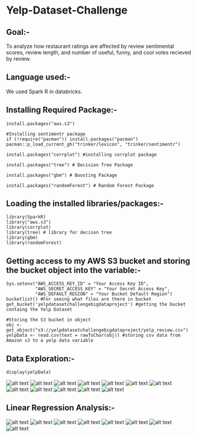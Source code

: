 # Yelp-Dataset-Challenge

## Goal:-
To analyze how restaurant ratings are affected by review sentimental scores, review length, and number of useful, funny, and cool votes recieved by review.

## Language used:-
We used Spark R in databricks.

## Installing Required Package:-

```
install.packages("aws.s3")

#Installing sentimentr package
if (!require("pacman")) install.packages("pacman")
pacman::p_load_current_gh("trinker/lexicon", "trinker/sentimentr")

install.packages("corrplot") #installing corrplot package

install.packages("tree") # Decision Tree Package

install.packages("gbm") # Boosting Package

install.packages("randomForest") # Random Forest Package

```

## Loading the installed libraries/packages:-

```
library(SparkR)
library("aws.s3")
library(corrplot)
library(tree) # library for decison tree
library(gbm)
library(randomForest)
```

## Getting access to my AWS S3 bucket and storing the bucket object into the variable:-
```
Sys.setenv("AWS_ACCESS_KEY_ID" = "Your Access Key ID",
           "AWS_SECRET_ACCESS_KEY" = "Your Secret Access Key",
           "AWS_DEFAULT_REGION" = "Your Bucket Default Region")
bucketlist() #For seeing what files are there in bucket
get_bucket('yelpdatasetchallengebigdataproject') #getting the bucket containg the Yelp Dataset

#Storing the S3 bucket in object
obj <- get_object("s3://yelpdatasetchallengebigdataproject/yelp_review.csv")
yelpData <- read.csv(text = rawToChar(obj)) #storing csv data from Amazon s3 to a yelp data variable
```

## Data Exploration:-
```
display(yelpData)
```
![alt text](https://github.com/AkshayRameshAppDEV/Yelp-Dataset-Challenge/blob/master/Big%20Data%20Pics/1.PNG)
![alt text](https://github.com/AkshayRameshAppDEV/Yelp-Dataset-Challenge/blob/master/Big%20Data%20Pics/2.PNG)
![alt text](https://github.com/AkshayRameshAppDEV/Yelp-Dataset-Challenge/blob/master/Big%20Data%20Pics/3.PNG)
![alt text](https://github.com/AkshayRameshAppDEV/Yelp-Dataset-Challenge/blob/master/Big%20Data%20Pics/4.PNG)
![alt text](https://github.com/AkshayRameshAppDEV/Yelp-Dataset-Challenge/blob/master/Big%20Data%20Pics/5.PNG)
![alt text](https://github.com/AkshayRameshAppDEV/Yelp-Dataset-Challenge/blob/master/Big%20Data%20Pics/6.PNG)
![alt text](https://github.com/AkshayRameshAppDEV/Yelp-Dataset-Challenge/blob/master/Big%20Data%20Pics/7.PNG)
![alt text](https://github.com/AkshayRameshAppDEV/Yelp-Dataset-Challenge/blob/master/Big%20Data%20Pics/8.PNG)
![alt text](https://github.com/AkshayRameshAppDEV/Yelp-Dataset-Challenge/blob/master/Big%20Data%20Pics/9.PNG)
![alt text](https://github.com/AkshayRameshAppDEV/Yelp-Dataset-Challenge/blob/master/Big%20Data%20Pics/10.PNG)
![alt text](https://github.com/AkshayRameshAppDEV/Yelp-Dataset-Challenge/blob/master/Big%20Data%20Pics/11.PNG)
![alt text](https://github.com/AkshayRameshAppDEV/Yelp-Dataset-Challenge/blob/master/Big%20Data%20Pics/12.PNG)

## Linear Regression Analysis:-
![alt text](https://github.com/AkshayRameshAppDEV/Yelp-Dataset-Challenge/blob/master/Big%20Data%20Pics/12.PNG)
![alt text](https://github.com/AkshayRameshAppDEV/Yelp-Dataset-Challenge/blob/master/Big%20Data%20Pics/13.PNG)
![alt text](https://github.com/AkshayRameshAppDEV/Yelp-Dataset-Challenge/blob/master/Big%20Data%20Pics/14.PNG)
![alt text](https://github.com/AkshayRameshAppDEV/Yelp-Dataset-Challenge/blob/master/Big%20Data%20Pics/15.PNG)
![alt text](https://github.com/AkshayRameshAppDEV/Yelp-Dataset-Challenge/blob/master/Big%20Data%20Pics/16.PNG)
![alt text](https://github.com/AkshayRameshAppDEV/Yelp-Dataset-Challenge/blob/master/Big%20Data%20Pics/17.PNG)
![alt text](https://github.com/AkshayRameshAppDEV/Yelp-Dataset-Challenge/blob/master/Big%20Data%20Pics/18.PNG)
![alt text](https://github.com/AkshayRameshAppDEV/Yelp-Dataset-Challenge/blob/master/Big%20Data%20Pics/19.PNG)












